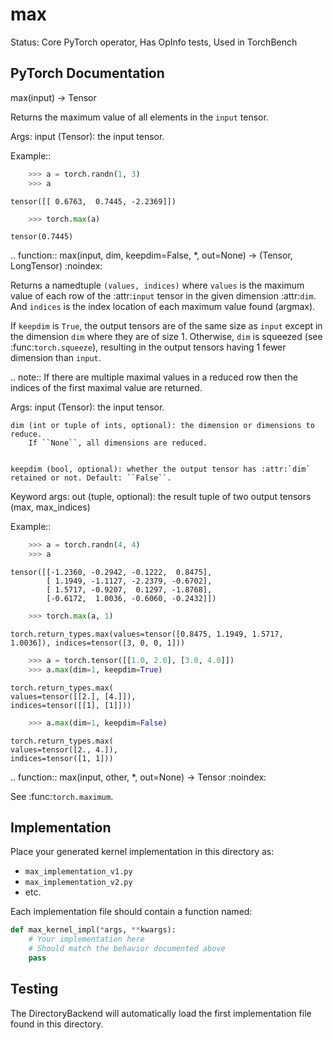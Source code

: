 # max

Status: Core PyTorch operator, Has OpInfo tests, Used in TorchBench

## PyTorch Documentation

max(input) -> Tensor

Returns the maximum value of all elements in the ``input`` tensor.

Args:
    input (Tensor): the input tensor.

Example::

```python
    >>> a = torch.randn(1, 3)
    >>> a
```
    tensor([[ 0.6763,  0.7445, -2.2369]])
```python
    >>> torch.max(a)
```
    tensor(0.7445)

.. function:: max(input, dim, keepdim=False, *, out=None) -> (Tensor, LongTensor)
   :noindex:

Returns a namedtuple ``(values, indices)`` where ``values`` is the maximum
value of each row of the :attr:`input` tensor in the given dimension
:attr:`dim`. And ``indices`` is the index location of each maximum value found
(argmax).

If ``keepdim`` is ``True``, the output tensors are of the same size
as ``input`` except in the dimension ``dim`` where they are of size 1.
Otherwise, ``dim`` is squeezed (see :func:`torch.squeeze`), resulting
in the output tensors having 1 fewer dimension than ``input``.

.. note:: If there are multiple maximal values in a reduced row then
          the indices of the first maximal value are returned.

Args:
    input (Tensor): the input tensor.
    
    dim (int or tuple of ints, optional): the dimension or dimensions to reduce.
        If ``None``, all dimensions are reduced.

    
    keepdim (bool, optional): whether the output tensor has :attr:`dim` retained or not. Default: ``False``.


Keyword args:
    out (tuple, optional): the result tuple of two output tensors (max, max_indices)

Example::

```python
    >>> a = torch.randn(4, 4)
    >>> a
```
    tensor([[-1.2360, -0.2942, -0.1222,  0.8475],
            [ 1.1949, -1.1127, -2.2379, -0.6702],
            [ 1.5717, -0.9207,  0.1297, -1.8768],
            [-0.6172,  1.0036, -0.6060, -0.2432]])
```python
    >>> torch.max(a, 1)
```
    torch.return_types.max(values=tensor([0.8475, 1.1949, 1.5717, 1.0036]), indices=tensor([3, 0, 0, 1]))
```python
    >>> a = torch.tensor([[1.0, 2.0], [3.0, 4.0]])
    >>> a.max(dim=1, keepdim=True)
```
    torch.return_types.max(
    values=tensor([[2.], [4.]]),
    indices=tensor([[1], [1]]))
```python
    >>> a.max(dim=1, keepdim=False)
```
    torch.return_types.max(
    values=tensor([2., 4.]),
    indices=tensor([1, 1]))

.. function:: max(input, other, *, out=None) -> Tensor
   :noindex:

See :func:`torch.maximum`.

## Implementation

Place your generated kernel implementation in this directory as:
- `max_implementation_v1.py`
- `max_implementation_v2.py`
- etc.

Each implementation file should contain a function named:
```python
def max_kernel_impl(*args, **kwargs):
    # Your implementation here
    # Should match the behavior documented above
    pass
```

## Testing

The DirectoryBackend will automatically load the first implementation file found in this directory.
